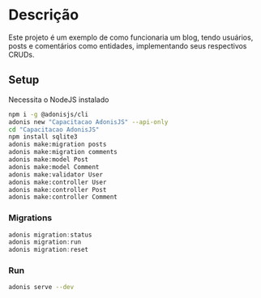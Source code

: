 # Descrição

Este projeto é um exemplo de como funcionaria um blog, tendo usuários, posts e comentários como entidades, implementando seus respectivos CRUDs.

## Setup

Necessita o NodeJS instalado

```bash
npm i -g @adonisjs/cli
adonis new "Capacitacao AdonisJS" --api-only
cd "Capacitacao AdonisJS"
npm install sqlite3
adonis make:migration posts
adonis make:migration comments
adonis make:model Post
adonis make:model Comment
adonis make:validator User
adonis make:controller User
adonis make:controller Post
adonis make:controller Comment
```

### Migrations

```js
adonis migration:status
adonis migration:run
adonis migration:reset
```

### Run

```bash
adonis serve --dev
```

